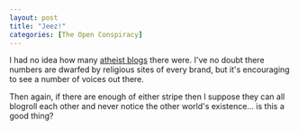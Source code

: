 ```yaml
---
layout: post
title: "Jeez!"
categories: [The Open Conspiracy]
---
```

<p>I had no idea how many <a title="The Raving Atheist" href="http://ravingatheist.com/">atheist blogs</a> there were. I've no doubt there numbers are dwarfed by religious sites of every brand, but it's encouraging to see a number of voices out there.</p>

<p>Then again, if there are enough of either stripe then I suppose they can all blogroll each other and never notice the other world's existence... is this a good thing?</p>

<!--more-->

